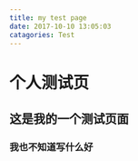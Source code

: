 ```yaml
---
title: my test page
date: 2017-10-10 13:05:03
catagories: Test
---
```


# 个人测试页

## 这是我的一个测试页面

### 我也不知道写什么好
